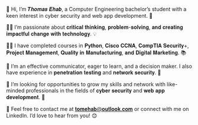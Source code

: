 👋 Hi, I’m 𝑻𝒉𝒐𝒎𝒂𝒔 𝑬𝒉𝒂𝒃, a Computer Engineering bachelor’s student with a keen interest in cyber security and web app development. 📱

👨‍💻 I’m passionate about 𝐜𝐫𝐢𝐭𝐢𝐜𝐚𝐥 𝐭𝐡𝐢𝐧𝐤𝐢𝐧𝐠, 𝐩𝐫𝐨𝐛𝐥𝐞𝐦-𝐬𝐨𝐥𝐯𝐢𝐧𝐠, 𝐚𝐧𝐝 𝐜𝐫𝐞𝐚𝐭𝐢𝐧𝐠 𝐢𝐦𝐩𝐚𝐜𝐭𝐟𝐮𝐥 𝐜𝐡𝐚𝐧𝐠𝐞 𝐰𝐢𝐭𝐡 𝐭𝐞𝐜𝐡𝐧𝐨𝐥𝐨𝐠𝐲. 💡

👩‍🎓 I have completed courses in 𝐏𝐲𝐭𝐡𝐨𝐧, 𝐂𝐢𝐬𝐜𝐨 𝐂𝐂𝐍𝐀, 𝐂𝐨𝐦𝐩𝐓𝐈𝐀 𝐒𝐞𝐜𝐮𝐫𝐢𝐭𝐲+, 𝐏𝐫𝐨𝐣𝐞𝐜𝐭 𝐌𝐚𝐧𝐚𝐠𝐞𝐦𝐞𝐧𝐭, 𝐐𝐮𝐚𝐥𝐢𝐭𝐲 𝐢𝐧 𝐌𝐚𝐧𝐮𝐟𝐚𝐜𝐭𝐮𝐫𝐢𝐧𝐠, 𝐚𝐧𝐝 𝐃𝐢𝐠𝐢𝐭𝐚𝐥 𝐌𝐚𝐫𝐤𝐞𝐭𝐢𝐧𝐠. 📚

👥 I’m an effective communicator, eager to learn, and a decision maker. I also have experience in 𝐩𝐞𝐧𝐞𝐭𝐫𝐚𝐭𝐢𝐨𝐧 𝐭𝐞𝐬𝐭𝐢𝐧𝐠 and 𝐧𝐞𝐭𝐰𝐨𝐫𝐤 𝐬𝐞𝐜𝐮𝐫𝐢𝐭𝐲. 🔐

🔎 I’m looking for opportunities to grow my skills and network with like-minded professionals in the fields of 𝐜𝐲𝐛𝐞𝐫 𝐬𝐞𝐜𝐮𝐫𝐢𝐭𝐲 and 𝐰𝐞𝐛 𝐚𝐩𝐩 𝐝𝐞𝐯𝐞𝐥𝐨𝐩𝐦𝐞𝐧𝐭. 🚀

📩 Feel free to contact me at 𝐭𝐨𝐦𝐞𝐡𝐚𝐛@𝐨𝐮𝐭𝐥𝐨𝐨𝐤.𝐜𝐨𝐦 or connect with me on LinkedIn. I’d love to hear from you! 😊

<!---
tomehabb/tomehabb is a ✨ special ✨ repository because its `README.md` (this file) appears on your GitHub profile.
You can click the Preview link to take a look at your changes.
--->
